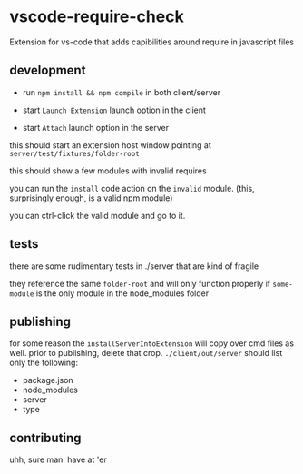 # vscode-require-check

Extension for vs-code that adds capibilities around require in javascript files

## development

* run `npm install && npm compile` in both client/server

* start `Launch Extension` launch option in the client

* start `Attach` launch option in the server

this should start an extension host window pointing at `server/test/fixtures/folder-root`

this should show a few modules with invalid requires

you can run the `install` code action on the `invalid` module.  (this, surprisingly enough, is a valid npm module)

you can ctrl-click the valid module and go to it.

## tests

there are some rudimentary tests in ./server that are kind of fragile

they reference the same `folder-root` and will only function properly if `some-module` is the only module in the node_modules folder

## publishing

for some reason the `installServerIntoExtension` will copy over cmd files as well. prior to publishing, delete that crop.  `./client/out/server` should list only the following:
 - package.json
 - node_modules
 - server
 - type

## contributing

uhh, sure man.  have at 'er



